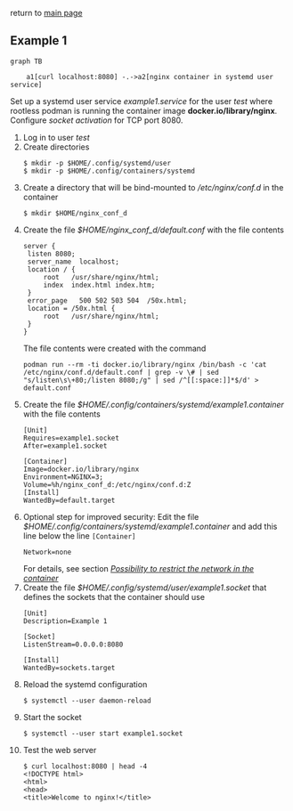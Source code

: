 return to [main page](../..)

## Example 1

``` mermaid
graph TB

    a1[curl localhost:8080] -.->a2[nginx container in systemd user service]

```

Set up a systemd user service _example1.service_ for the user _test_ where rootless podman is running the container image  __docker.io/library/nginx__.
Configure _socket activation_ for TCP port 8080.

1. Log in to user _test_
2. Create directories
   ```
   $ mkdir -p $HOME/.config/systemd/user
   $ mkdir -p $HOME/.config/containers/systemd
   ```
3. Create a directory that will be bind-mounted to _/etc/nginx/conf.d_ in the container
   ```
   $ mkdir $HOME/nginx_conf_d
   ```
4. Create the file _$HOME/nginx_conf_d/default.conf_ with the file contents
   ```
   server {
    listen 8080;
    server_name  localhost;
    location / {
        root   /usr/share/nginx/html;
        index  index.html index.htm;
    }
    error_page   500 502 503 504  /50x.html;
    location = /50x.html {
        root   /usr/share/nginx/html;
    }
   }
   ```
   The file contents were created with the command
   ```
   podman run --rm -ti docker.io/library/nginx /bin/bash -c 'cat /etc/nginx/conf.d/default.conf | grep -v \# | sed "s/listen\s\+80;/listen 8080;/g" | sed /^[[:space:]]*$/d' > default.conf
   ```
5. Create the file _$HOME/.config/containers/systemd/example1.container_ with the file contents
   ```
   [Unit]
   Requires=example1.socket
   After=example1.socket

   [Container]
   Image=docker.io/library/nginx
   Environment=NGINX=3;
   Volume=%h/nginx_conf_d:/etc/nginx/conf.d:Z
   [Install]
   WantedBy=default.target
   ```
6. Optional step for improved security: Edit the file _$HOME/.config/containers/systemd/example1.container_
   and add this line below the line `[Container]`
   ```
   Network=none
   ```
   For details, see section [_Possibility to restrict the network in the container_](#possibility-to-restrict-the-network-in-the-container)
7. Create the file _$HOME/.config/systemd/user/example1.socket_ that defines the sockets that the container should use
   ```
   [Unit]
   Description=Example 1

   [Socket]
   ListenStream=0.0.0.0:8080

   [Install]
   WantedBy=sockets.target
   ```
8. Reload the systemd configuration
   ```
   $ systemctl --user daemon-reload
   ```
9.  Start the socket
    ```
    $ systemctl --user start example1.socket
    ```
10. Test the web server
    ```
    $ curl localhost:8080 | head -4
    <!DOCTYPE html>
    <html>
    <head>
    <title>Welcome to nginx!</title>
    ```
